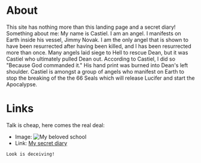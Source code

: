 # About
This site has nothing more than this landing page and a secret diary!
Something about me: My name is Castiel. I am an angel. I manifests on Earth inside his vessel, Jimmy Novak. I am the only angel that is shown to have been resurrected after having been killed, and I has been resurrected more than once.
Many angels laid siege to Hell to rescue Dean, but it was Castiel who ultimately pulled Dean out. According to Castiel, I did so "Because God commanded it." His hand print was burned into Dean's left shoulder. Castiel is amongst a group of angels who manifest on Earth to stop the breaking of the the 66 Seals which will release Lucifer and start the Apocalypse.

# Links
Talk is cheap, here comes the real deal:
- Image: ![My beloved school](https://medialab.org.aalto.fi/wp-content/themes/media-lab-helsinki/gfx/aalto-logos/aalto-university-logo.svg)
- Link: [My secret diary](./diary-026.html)

`Look is deceiving!`
